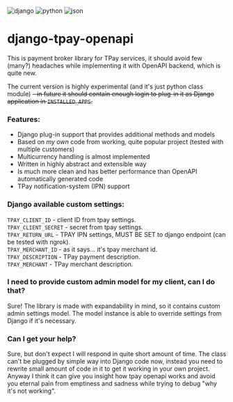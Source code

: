 ![django](https://img.shields.io/badge/Django-092E20?style=for-the-badge&logo=django&logoColor=green)
![python](https://img.shields.io/badge/Python-FFD43B?style=for-the-badge&logo=python&logoColor=blue)
![json](https://img.shields.io/badge/json-5E5C5C?style=for-the-badge&logo=json&logoColor=white)

# django-tpay-openapi

This is payment broker library for TPay services, it should avoid few (many?) headaches while implementing it with OpenAPI backend, which is quite new.

The current version is highly experimental (and it's just python class module) ~~- in future it should contain enough login to plug-in it as Django application in `INSTALLED_APPS`.~~

### Features:
* Django plug-in support that provides additional methods and models
* Based on *my own* code from working, quite popular project (tested with multiple customers)
* Multicurrency handling is almost implemented
* Written in highly abstract and extensible way
* Is much more clean and has better performance than OpenAPI automatically generated code
* TPay notification-system (IPN) support

### Django available custom settings:
`TPAY_CLIENT_ID` - client ID from tpay settings.  
`TPAY_CLIENT_SECRET` - secret from tpay settings.  
`TPAY_RETURN_URL` - TPAY IPN settings, MUST BE SET to django endpoint (can be tested with ngrok).  
`TPAY_MERCHANT_ID` - as it says... it's tpay merchant id.  
`TPAY_DESCRIPTION` - TPay payment description.  
`TPAY_MERCHANT` - TPay merchant description.  

### I need to provide custom admin model for my client, can I do that?
Sure! The library is made with expandability in mind, so it contains custom admin settings model.
The model instance is able to override settings from Django if it's necessary.

### Can I get your help?
Sure, but don't expect I will respond in quite short amount of time. The class can't be plugged by simple way into Django code now,
instead you need to rewrite small amount of code in it to get it working in your own project.
Anyway I think it can give you insight how tpay openapi works and avoid you eternal pain from emptiness and sadness while trying to debug "why it's not working".
